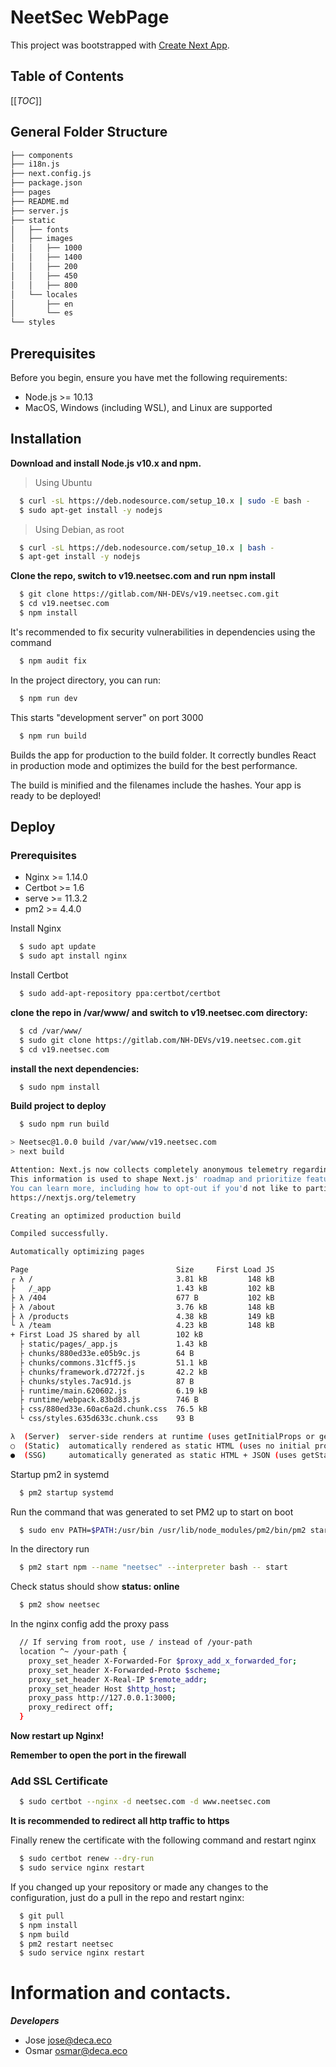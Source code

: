 # NeetSec WebPage

This project was bootstrapped with [Create Next App](https://github.com/vercel/next.js#readme).

## Table of Contents

[[_TOC_]] 

## General Folder Structure

```sh
├── components
├── i18n.js
├── next.config.js
├── package.json
├── pages
├── README.md
├── server.js
├── static
│   ├── fonts
│   ├── images
│   │   ├── 1000
│   │   ├── 1400
│   │   ├── 200
│   │   ├── 450
│   │   ├── 800
│   └── locales
│       ├── en
│       └── es
└── styles
```

## Prerequisites

Before you begin, ensure you have met the following requirements:

* Node.js >= 10.13
* MacOS, Windows (including WSL), and Linux are supported

## Installation

**Download and install Node.js v10.x and npm.**

> Using Ubuntu

```sh
  $ curl -sL https://deb.nodesource.com/setup_10.x | sudo -E bash -
  $ sudo apt-get install -y nodejs
```
> Using Debian, as root

```sh
  $ curl -sL https://deb.nodesource.com/setup_10.x | bash - 
  $ apt-get install -y nodejs
```

**Clone the repo, switch to v19.neetsec.com and run npm install**

```sh
  $ git clone https://gitlab.com/NH-DEVs/v19.neetsec.com.git
  $ cd v19.neetsec.com
  $ npm install
```

It's recommended to fix security vulnerabilities in dependencies using the command

```sh
  $ npm audit fix
```

In the project directory, you can run:

```sh
  $ npm run dev
```

This starts "development server" on port 3000

```sh
  $ npm run build
``` 

Builds the app for production to the build folder.
It correctly bundles React in production mode and optimizes the build for the best performance.

The build is minified and the filenames include the hashes.
Your app is ready to be deployed!

## Deploy

### Prerequisites

* Nginx >= 1.14.0
* Certbot >= 1.6
* serve >= 11.3.2
* pm2 >= 4.4.0

Install Nginx 

```sh
  $ sudo apt update
  $ sudo apt install nginx
``` 

Install Certbot

```sh
  $ sudo add-apt-repository ppa:certbot/certbot 
```

**clone the repo in /var/www/ and switch to v19.neetsec.com directory:**

```sh
  $ cd /var/www/
  $ sudo git clone https://gitlab.com/NH-DEVs/v19.neetsec.com.git
  $ cd v19.neetsec.com
```

**install the next dependencies:**

```sh
  $ sudo npm install
```

**Build project to deploy**

```sh
  $ sudo npm run build
```

```sh
> Neetsec@1.0.0 build /var/www/v19.neetsec.com
> next build

Attention: Next.js now collects completely anonymous telemetry regarding usage.
This information is used to shape Next.js' roadmap and prioritize features.
You can learn more, including how to opt-out if you'd not like to participate in this anonymous program, by visiting the following URL:
https://nextjs.org/telemetry

Creating an optimized production build  

Compiled successfully.

Automatically optimizing pages  

Page                                 Size     First Load JS
┌ λ /                                3.81 kB         148 kB
├   /_app                            1.43 kB         102 kB
├ λ /404                             677 B           102 kB
├ λ /about                           3.76 kB         148 kB
├ λ /products                        4.38 kB         149 kB
└ λ /team                            4.23 kB         148 kB
+ First Load JS shared by all        102 kB
  ├ static/pages/_app.js             1.43 kB
  ├ chunks/880ed33e.e05b9c.js        64 B
  ├ chunks/commons.31cff5.js         51.1 kB
  ├ chunks/framework.d7272f.js       42.2 kB
  ├ chunks/styles.7ac91d.js          87 B
  ├ runtime/main.620602.js           6.19 kB
  ├ runtime/webpack.83bd83.js        746 B
  ├ css/880ed33e.60ac6a2d.chunk.css  76.5 kB
  └ css/styles.635d633c.chunk.css    93 B

λ  (Server)  server-side renders at runtime (uses getInitialProps or getServerSideProps)
○  (Static)  automatically rendered as static HTML (uses no initial props)
●  (SSG)     automatically generated as static HTML + JSON (uses getStaticProps)
```

Startup pm2 in systemd 

```sh 
  $ pm2 startup systemd
```

Run the command that was generated to set PM2 up to start on boot

```sh 
  $ sudo env PATH=$PATH:/usr/bin /usr/lib/node_modules/pm2/bin/pm2 startup systemd -u your-username --hp /home/your-username
```

In the directory run 

```sh 
  $ pm2 start npm --name "neetsec" --interpreter bash -- start
```

Check status should show **status: online**

```sh 
  $ pm2 show neetsec
```

In the nginx config add the proxy pass

```sh
  // If serving from root, use / instead of /your-path
  location ^~ /your-path {
    proxy_set_header X-Forwarded-For $proxy_add_x_forwarded_for;
    proxy_set_header X-Forwarded-Proto $scheme;
    proxy_set_header X-Real-IP $remote_addr;
    proxy_set_header Host $http_host;
    proxy_pass http://127.0.0.1:3000;
    proxy_redirect off;
  }
```

**Now restart up Nginx!**

**Remember to open the port in the firewall**

### Add SSL Certificate

```sh
  $ sudo certbot --nginx -d neetsec.com -d www.neetsec.com
```

**It is recommended to redirect all http traffic to https**


Finally renew the certificate with the following command and restart nginx

```sh
  $ sudo certbot renew --dry-run
  $ sudo service nginx restart
```

If you changed up your repository or made any changes to the configuration, just do a pull in the repo and restart nginx:

```sh
  $ git pull
  $ npm install 
  $ npm build
  $ pm2 restart neetsec
  $ sudo service nginx restart
```

# Information and contacts.

***Developers***
- Jose [jose@deca.eco](mailto:jose@deca.eco)
- Osmar [osmar@deca.eco](mailto:osmar@deca.eco)